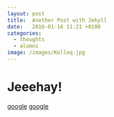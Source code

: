 ```yaml
---
layout: post
title:  Another Post with Jekyll
date:   2016-01-16 11:21 +0100
categories:
  - thoughts
  - alumni
image: /images/Kolloq.jpg
---
```

# Jeeehay!

<a href="http://google.de">google</a>
[google](http://google.de)

